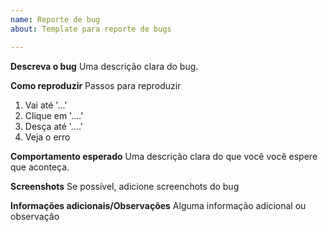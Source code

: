 ```yaml
---
name: Reporte de bug
about: Template para reporte de bugs

---
```


**Descreva o bug**
Uma descrição clara do bug.

**Como reproduzir**
Passos para reproduzir
1. Vai até '...'
2. Clique em '....'
3. Desça até '....'
4. Veja o erro

**Comportamento esperado**
Uma descrição clara do que você você espere que aconteça.

**Screenshots**
Se possível, adicione screenchots do bug

**Informações adicionais/Observações**
Alguma informação adicional ou observação
